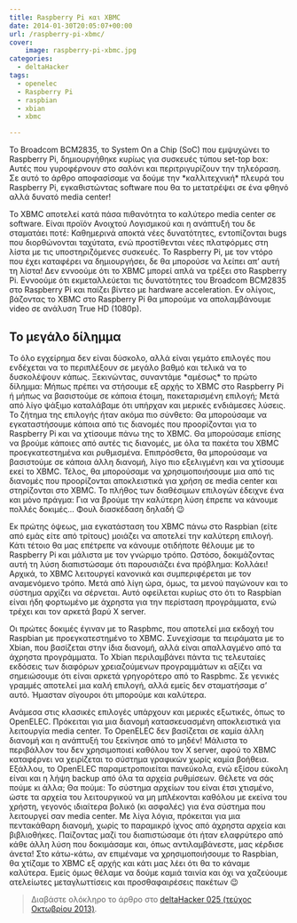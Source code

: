 ```yaml
---
title: Raspberry Pi και XBMC
date: 2014-01-30T20:05:07+00:00
url: /raspberry-pi-xbmc/
cover:
    image: raspberry-pi-xbmc.jpg
categories:
  - deltaHacker
tags:
  - openelec
  - Raspberry Pi
  - raspbian
  - xbian
  - xbmc

---
```

Το Broadcom BCM2835, το System On a Chip (SoC) που εμψυχώνει το Raspberry Pi, δημιουργήθηκε κυρίως για συσκευές τύπου set-top box: Αυτές που γυροφέρνουν στο σαλόνι και περιτριγυρίζουν την τηλεόραση. Σε αυτό το άρθρο αποφασίσαμε να δούμε την \*καλλιτεχνική\* πλευρά του Raspberry Pi, εγκαθιστώντας software που θα το μετατρέψει σε ένα φθηνό αλλά δυνατό media center!

Το XBMC αποτελεί κατά πάσα πιθανότητα το καλύτερο media center σε software. Είναι προϊόν Ανοιχτού Λογισμικού και η ανάπτυξή του δε σταματάει ποτέ: Καθημερινά αποκτά νέες δυνατότητες, εντοπίζονται bugs που διορθώνονται ταχύτατα, ενώ προστίθενται νέες πλατφόρμες στη λίστα με τις υποστηριζόμενες συσκευές. Το Raspberry Pi, με τον ντόρο που έχει καταφέρει να δημιουργήσει, δε θα μπορούσε να λείπει απ&#8217; αυτή τη λίστα! Δεν εννοούμε ότι το XBMC μπορεί απλά να τρέξει στο Raspberry Pi. Εννοούμε ότι εκμεταλλεύεται τις δυνατότητες του Broadcom BCM2835 στο Raspberry Pi και παίζει βίντεο με hardware acceleration. Εν ολίγοις, βάζοντας το XBMC στο Raspberry Pi θα μπορούμε να απολαμβάνουμε video σε ανάλυση True HD (1080p).

## Το μεγάλο δίλημμα

Το όλο εγχείρημα δεν είναι δύσκολο, αλλά είναι γεμάτο επιλογές που ενδέχεται να το περιπλέξουν σε μεγάλο βαθμό και τελικά να το δυσκολέψουν κάπως. Ξεκινώντας, συναντάμε \*αμέσως\* το πρώτο δίλημμα: Μήπως πρέπει να στήσουμε εξ αρχής το XBMC στο Raspberry Pi ή μήπως να βασιστούμε σε κάποια έτοιμη, πακεταρισμένη επιλογή; Μετά από λίγο ψάξιμο καταλάβαμε ότι υπήρχαν και μερικές ενδιάμεσες λύσεις. Το ζήτημα της επιλογής ήταν ακόμα πιο σύνθετο: Θα μπορούσαμε να εγκαταστήσουμε κάποια από τις διανομές που προορίζονται για το Raspberry Pi και να χτίσουμε πάνω της το XBMC. Θα μπορούσαμε επίσης να βρούμε κάποιες από αυτές τις διανομές, με όλα τα πακέτα του XBMC προεγκατεστημένα και ρυθμισμένα. Επιπρόσθετα, θα μπορούσαμε να βασιστούμε σε κάποια άλλη διανομή, λίγο πιο εξελιγμένη και να χτίσουμε εκεί το XBMC. Τέλος, θα μπορούσαμε να χρησιμοποιήσουμε μια από τις διανομές που προορίζονται αποκλειστικά για χρήση σε media center και στηρίζονται στο XBMC. Το πλήθος των διαθέσιμων επιλογών έδειχνε ένα και μόνο πράγμα: Για να βρούμε την καλύτερη λύση έπρεπε να κάνουμε πολλές δοκιμές&#8230; Φουλ διασκέδαση δηλαδή 😉

Εκ πρώτης όψεως, μια εγκατάσταση του XBMC πάνω στο Raspbian (είτε από εμάς είτε από τρίτους) μοιάζει να αποτελεί την καλύτερη επιλογή. Κάτι τέτοιο θα μας επέτρεπε να κάνουμε οτιδήποτε θέλουμε με το Raspberry Pi και μάλιστα με τον γνώριμο τρόπο. Ωστόσο, δοκιμάζοντας αυτή τη λύση διαπιστώσαμε ότι παρουσιάζει ένα πρόβλημα: Κολλάει! Αρχικά, το XBMC λειτουργεί κανονικά και συμπεριφέρεται με τον αναμενόμενο τρόπο. Μετά από λίγη ώρα, όμως, τα μενού παγώνουν και το σύστημα αρχίζει να σέρνεται. Αυτό οφείλεται κυρίως στο ότι το Raspbian είναι ήδη φορτωμένο με άχρηστα για την περίσταση προγράμματα, ενώ τρέχει και τον αρκετά βαρύ X server.

Οι πρώτες δοκιμές έγιναν με το Raspbmc, που αποτελεί μια εκδοχή του Raspbian με προεγκατεστημένο το XBMC. Συνεχίσαμε τα πειράματα με το Xbian, που βασίζεται στην ίδια διανομή, αλλά είναι απαλλαγμένο από τα άχρηστα προγράμματα. Το Xbian περιλαμβάνει πάντα τις τελευταίες εκδόσεις των διαφόρων χρειαζούμενων προγραμμάτων κι αξίζει να σημειώσουμε ότι είναι αρκετά γρηγορότερο από το Raspbmc. Σε γενικές γραμμές αποτελεί μια καλή επιλογή, αλλά εμείς δεν σταματήσαμε σ&#8217; αυτό. Ήμασταν σίγουροι ότι μπορούμε και καλύτερα.

Ανάμεσα στις κλασικές επιλογές υπάρχουν και μερικές εξωτικές, όπως το OpenELEC. Πρόκειται για μια διανομή κατασκευασμένη αποκλειστικά για λειτουργία media center. Το OpenELEC δεν βασίζεται σε καμία άλλη διανομή και η ανάπτυξή του ξεκίνησε από το μηδέν! Μάλιστα το περιβάλλον του δεν χρησιμοποιεί καθόλου τον X server, αφού το XBMC καταφέρνει να χειρίζεται το σύστημα γραφικών χωρίς καμία βοήθεια. Εξάλλου, το OpenELEC παραμετροποιείται πανεύκολα, ενώ εξίσου εύκολη είναι και η λήψη backup από όλα τα αρχεία ρυθμίσεων. Θέλετε να σάς πούμε κι άλλα; Θα πούμε: Το σύστημα αρχείων του είναι έτσι χτισμένο, ώστε τα αρχεία του λειτουργικού να μη μπλέκονται καθόλου με εκείνα του χρήστη, γεγονός ιδιαίτερα βολικό (κι ασφαλές) για ένα σύστημα που λειτουργεί σαν media center. Με λίγα λόγια, πρόκειται για μια πεντακάθαρη διανομή, χωρίς το παραμικρό ίχνος από άχρηστα αρχεία και βιβλιοθήκες. Παίζοντας μαζί του διαπιστώσαμε ότι ήταν ελαφρύτερο από κάθε άλλη λύση που δοκιμάσαμε και, όπως αντιλαμβάνεστε, μας κέρδισε άνετα! Στο κάτω-κάτω, αν επιμέναμε να χρησιμοποιήσουμε το Raspbian, θα χτίζαμε το XBMC εξ αρχής και κάτι μας λέει ότι θα το κάναμε καλύτερα. Εμείς όμως θέλαμε να δούμε καμιά ταινία και όχι να χαζεύουμε ατελείωτες μεταγλωττίσεις και προσθαφαιρέσεις πακέτων 😉

> Διαβάστε ολόκληρο το άρθρο στο <a href="http://deltahacker.gr/2013/10/27/deltahacker025/" title="deltaHacker 025 - Temporal Distortion Edition" target="_blank" rel="noopener noreferrer nofollow" class="broken_link">deltaHacker 025 (τεύχος Οκτωβρίου 2013)</a>.
